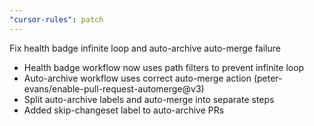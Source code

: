 ```yaml
---
"cursor-rules": patch
---
```


Fix health badge infinite loop and auto-archive auto-merge failure

- Health badge workflow now uses path filters to prevent infinite loop
- Auto-archive workflow uses correct auto-merge action (peter-evans/enable-pull-request-automerge@v3)
- Split auto-archive labels and auto-merge into separate steps
- Added skip-changeset label to auto-archive PRs
